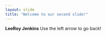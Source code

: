 ```yaml
---
layout: slide
title: "Welcome to our second slide!"
---
```

**LeeRoy Jenkins**
Use the left arrow to go back!
